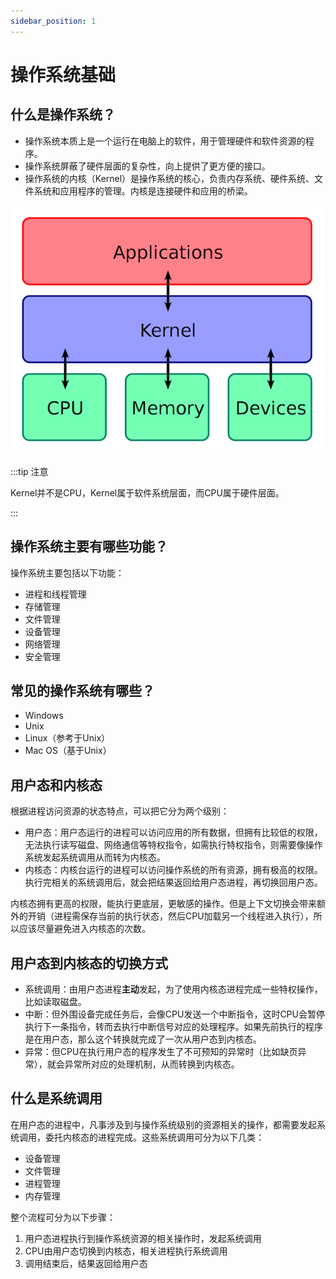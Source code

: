 ```yaml
---
sidebar_position: 1
---
```


# 操作系统基础

## 什么是操作系统？

- 操作系统本质上是一个运行在电脑上的软件，用于管理硬件和软件资源的程序。
- 操作系统屏蔽了硬件层面的复杂性，向上提供了更方便的接口。
- 操作系统的内核（Kernel）是操作系统的核心，负责内存系统、硬件系统、文件系统和应用程序的管理。内核是连接硬件和应用的桥梁。

![Kernel Layout](assets/d.png)

:::tip 注意

Kernel并不是CPU，Kernel属于软件系统层面，而CPU属于硬件层面。

:::

## 操作系统主要有哪些功能？

操作系统主要包括以下功能：

- 进程和线程管理
- 存储管理
- 文件管理
- 设备管理
- 网络管理
- 安全管理

## 常见的操作系统有哪些？

- Windows
- Unix
- Linux（参考于Unix）
- Mac OS（基于Unix）

## 用户态和内核态

根据进程访问资源的状态特点，可以把它分为两个级别：

- 用户态：用户态运行的进程可以访问应用的所有数据，但拥有比较低的权限，无法执行读写磁盘、网络通信等特权指令，如需执行特权指令，则需要像操作系统发起系统调用从而转为内核态。
- 内核态：内核台运行的进程可以访问操作系统的所有资源，拥有极高的权限。执行完相关的系统调用后，就会把结果返回给用户态进程，再切换回用户态。

内核态拥有更高的权限，能执行更底层，更敏感的操作。但是上下文切换会带来额外的开销（进程需保存当前的执行状态，然后CPU加载另一个线程进入执行），所以应该尽量避免进入内核态的次数。

## 用户态到内核态的切换方式

- 系统调用：由用户态进程**主动**发起，为了使用内核态进程完成一些特权操作，比如读取磁盘。
- 中断：但外围设备完成任务后，会像CPU发送一个中断指令，这时CPU会暂停执行下一条指令，转而去执行中断信号对应的处理程序。如果先前执行的程序是在用户态，那么这个转换就完成了一次从用户态到内核态。
- 异常：但CPU在执行用户态的程序发生了不可预知的异常时（比如缺页异常），就会异常所对应的处理机制，从而转换到内核态。

## 什么是系统调用

在用户态的进程中，凡事涉及到与操作系统级别的资源相关的操作，都需要发起系统调用，委托内核态的进程完成。这些系统调用可分为以下几类：

- 设备管理
- 文件管理
- 进程管理
- 内存管理

整个流程可分为以下步骤：

1. 用户态进程执行到操作系统资源的相关操作时，发起系统调用
2. CPU由用户态切换到内核态，相关进程执行系统调用
3. 调用结束后，结果返回给用户态